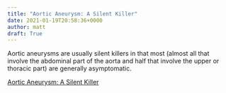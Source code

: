 ```yaml
---
title: "Aortic Aneurysm: A Silent Killer"
date: 2021-01-19T20:58:36+0000
author: matt
draft: True
---
```

Aortic aneurysms are usually silent killers in that most (almost all that involve the abdominal part of the aorta and half that involve the upper or thoracic part) are generally asymptomatic.
 

[ Aortic Aneurysm: A Silent Killer ]( https://brokerworldmag.com/aortic-aneurysm-a-silent-killer/ )
